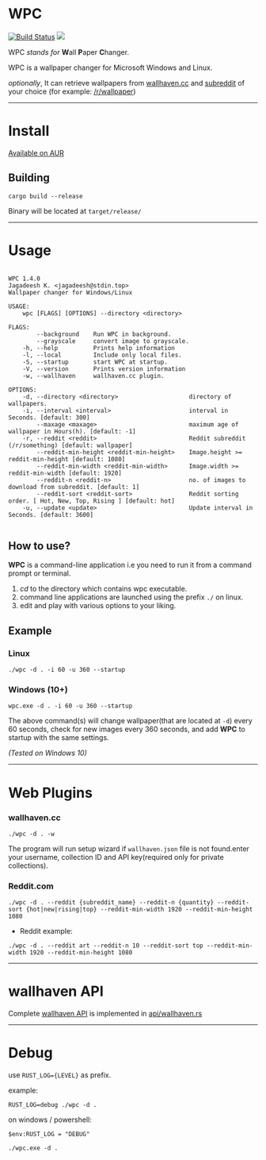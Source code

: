 # WPC  
  
[![Build Status](https://travis-ci.org/jkotra/wpc.svg?branch=master)](https://travis-ci.org/jkotra/wpc) ![](https://img.shields.io/github/languages/code-size/jkotra/wpc)

WPC *stands for* **W**all **P**aper **C**hanger.
  
WPC is a wallpaper changer for Microsoft Windows and Linux. 

*optionally*, It can retrieve wallpapers from [wallhaven.cc](https://wallhaven.cc/) and [subreddit](https://reddit.com) of your choice (for example: [/r/wallpaper](https://www.reddit.com/r/wallpaper/))

---

# Install

[Available on AUR](https://aur.archlinux.org/packages/wpc)

## Building  

`cargo build --release`  

Binary will be located at `target/release/`

---

# Usage  
  
```

WPC 1.4.0
Jagadeesh K. <jagadeesh@stdin.top>
Wallpaper changer for Windows/Linux

USAGE:
    wpc [FLAGS] [OPTIONS] --directory <directory>

FLAGS:
        --background    Run WPC in background.
        --grayscale     convert image to grayscale.
    -h, --help          Prints help information
    -l, --local         Include only local files.
    -S, --startup       start WPC at startup.
    -V, --version       Prints version information
    -w, --wallhaven     wallhaven.cc plugin.

OPTIONS:
    -d, --directory <directory>                    directory of wallpapers.
    -i, --interval <interval>                      interval in Seconds. [default: 300]
        --maxage <maxage>                          maximum age of wallpaper in Hours(h). [default: -1]
    -r, --reddit <reddit>                          Reddit subreddit (/r/something) [default: wallpaper]
        --reddit-min-height <reddit-min-height>    Image.height >= reddit-min-height [default: 1080]
        --reddit-min-width <reddit-min-width>      Image.width >= reddit-min-width [default: 1920]
        --reddit-n <reddit-n>                      no. of images to download from subreddit. [default: 1]
        --reddit-sort <reddit-sort>                Reddit sorting order. [ Hot, New, Top, Rising ] [default: hot]
    -u, --update <update>                          Update interval in Seconds. [default: 3600]


```

## How to use?

**WPC** is a command-line application i.e you need to run it from a command prompt or terminal.

1. *cd* to the directory which contains wpc executable.
2. command line applications are launched using the prefix `./` on linux.
3. edit and play with various options to your liking.

## Example


### Linux

`./wpc -d . -i 60 -u 360 --startup`


### Windows (10+)

`wpc.exe -d . -i 60 -u 360 --startup`


The above command(s) will change wallpaper(that are located at `-d`) every 60 seconds, check for new images every 360 seconds, and add **WPC** to startup with the same settings.

*(Tested on Windows 10)*


---

# Web Plugins

### wallhaven.cc

`./wpc -d . -w`

The program will run setup wizard if `wallhaven.json` file is not found.enter your username, collection ID and API key(required only for private collections).


### Reddit.com

`./wpc -d . --reddit {subreddit_name} --reddit-n {quantity} --reddit-sort {hot|new|rising|top} --reddit-min-width 1920 --reddit-min-height 1080`

- Reddit example:

`./wpc -d . --reddit art --reddit-n 10 --reddit-sort top --reddit-min-width 1920 --reddit-min-height 1080`


---

# wallhaven API

Complete [wallhaven API](https://wallhaven.cc/help/api) is implemented in [api/wallhaven.rs](src/web/wallhaven_api.rs)

---

# Debug

use `RUST_LOG={LEVEL}` as prefix.

example:

`RUST_LOG=debug ./wpc -d .`

on windows / powershell:

`$env:RUST_LOG = "DEBUG"`

`./wpc.exe -d .`